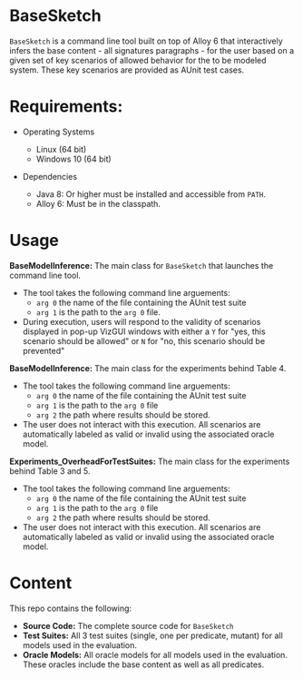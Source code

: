 # BaseSketch

`BaseSketch` is a command line tool built on top of Alloy 6 that interactively infers the base content - all signatures paragraphs - for the user based on a given set of key scenarios of allowed behavior for the to be modeled system. These key scenarios are provided as AUnit test cases.

# Requirements:

* Operating Systems
  - Linux (64 bit)
  - Windows 10 (64 bit)

* Dependencies
  - Java 8: Or higher must be installed and accessible from `PATH`.
  - Alloy 6: Must be in the classpath.

# Usage
**BaseModelInference:** The main class for `BaseSketch` that launches the command line tool.
* The tool takes the following command line arguements:
  - `arg 0` the name of the file containing the AUnit test suite
  - `arg 1` is the path to the `arg 0` file.
* During execution, users will respond to the validity of scenarios displayed in pop-up VizGUI windows with either a `Y` for "yes, this scenario should be allowed" or `N` for "no, this scenario should be prevented"
  
**BaseModelInference:** The main class for the experiments behind Table 4.
* The tool takes the following command line arguements:
  - `arg 0` the name of the file containing the AUnit test suite
  - `arg 1` is the path to the `arg 0` file
  - `arg 2` the path where results should be stored.
* The user does not interact with this execution. All scenarios are automatically labeled as valid or invalid using the associated oracle model.
  
**Experiments_OverheadForTestSuites:** The main class for the experiments behind Table 3 and 5.
* The tool takes the following command line arguements:
  - `arg 0` the name of the file containing the AUnit test suite
  - `arg 1` is the path to the `arg 0` file
  - `arg 2` the path where results should be stored.
* The user does not interact with this execution. All scenarios are automatically labeled as valid or invalid using the associated oracle model.

# Content
This repo contains the following:
* **Source Code:** The complete source code for `BaseSketch`
* **Test Suites:** All 3 test suites (single, one per predicate, mutant) for all models used in the evaluation.
* **Oracle Models:** All oracle models for all models used in the evaluation. These oracles include the base content as well as all predicates.
